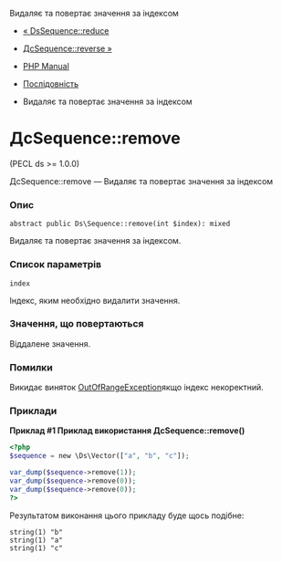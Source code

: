 Видаляє та повертає значення за індексом

-   [« DsSequence::reduce](ds-sequence.reduce.html)
    
-   [ДсSequence::reverse »](ds-sequence.reverse.html)
    
-   [PHP Manual](index.html)
    
-   [Послідовність](class.ds-sequence.html)
    
-   Видаляє та повертає значення за індексом
    

# ДсSequence::remove

(PECL ds >= 1.0.0)

ДсSequence::remove — Видаляє та повертає значення за індексом

### Опис

```methodsynopsis
abstract public Ds\Sequence::remove(int $index): mixed
```

Видаляє та повертає значення за індексом.

### Список параметрів

`index`

Індекс, яким необхідно видалити значення.

### Значення, що повертаються

Віддалене значення.

### Помилки

Викидає виняток [OutOfRangeException](class.outofrangeexception.html)якщо індекс некоректний.

### Приклади

**Приклад #1 Приклад використання **ДсSequence::remove()****

```php
<?php
$sequence = new \Ds\Vector(["a", "b", "c"]);

var_dump($sequence->remove(1));
var_dump($sequence->remove(0));
var_dump($sequence->remove(0));
?>
```

Результатом виконання цього прикладу буде щось подібне:

```
string(1) "b"
string(1) "a"
string(1) "c"
```